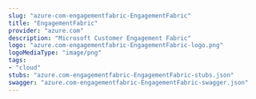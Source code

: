 ```yaml
---
slug: "azure-com-engagementfabric-EngagementFabric"
title: "EngagementFabric"
provider: "azure.com"
description: "Microsoft Customer Engagement Fabric"
logo: "azure.com-engagementfabric-EngagementFabric-logo.png"
logoMediaType: "image/png"
tags:
- "cloud"
stubs: "azure.com-engagementfabric-EngagementFabric-stubs.json"
swagger: "azure.com-engagementfabric-EngagementFabric-swagger.json"
---
```

